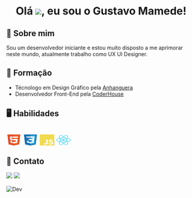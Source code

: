 <h1 align="center"> 
 Olá <img src="https://raw.githubusercontent.com/iampavangandhi/iampavangandhi/master/gifs/Hi.gif" width="30px">,  eu sou o Gustavo Mamede! 

</h1>

## 📖 Sobre mim
Sou um desenvolvedor iniciante e estou muito disposto a me aprimorar neste mundo, atualmente trabalho como UX UI Designer.

## 📖 Formação
- Técnologo em Design Gráfico pela [Anhanguera](https://www.anhanguera.com)
- Desenvolvedor Front-End pela [CoderHouse](https://www.coderhouse.com)


## 🖥 Habilidades

<div style="display: inline_block"><br>
  <img align="center" alt="Mvmede-HTML" height="30" width="40" src="https://raw.githubusercontent.com/devicons/devicon/6910f0503efdd315c8f9b858234310c06e04d9c0/icons/html5/html5-original.svg">
  <img align="center" alt="Mvmede-CSS" height="30" width="40" src="https://raw.githubusercontent.com/devicons/devicon/6910f0503efdd315c8f9b858234310c06e04d9c0/icons/css3/css3-original.svg">
  <img align="center" alt="Mvmede-Js" height="30" width="40" src="https://raw.githubusercontent.com/devicons/devicon/master/icons/javascript/javascript-plain.svg">
  <img align="center" alt="Mvmede-React" height="30" width="40" src="https://raw.githubusercontent.com/devicons/devicon/master/icons/react/react-original.svg">
</div>

## 📱 Contato

<div>
  <a href="mailto:gustavomamede99@gmail.com"><img src="https://img.shields.io/badge/-Gmail-c14438?style=for-the-badge&logo=gmail&logoColor=white" target="_blank"></a>
  <a href="https://www.linkedin.com/in/gustavo-mamede-3a371818b/" target="_blank"><img src="https://img.shields.io/badge/-LinkedIn-%230077B5?style=for-the-badge&logo=linkedin&logoColor=white" target="_blank"></a> 
</div>
</br>
<img src="https://camo.githubusercontent.com/700f2ecd2ca652d02ff0705ebdf8c4ee71dfbbe0d67fc02950f84eb251242ab9/68747470733a2f2f666972656261736573746f726167652e676f6f676c65617069732e636f6d2f76302f622f666c6578692d636f64696e672e61707073706f742e636f6d2f6f2f64656d706769372d35323066386435662d363364342d343435332d383832322d6462633134396165323766382e6769663f616c743d6d6564696126746f6b656e3d39316330633762322d393363332d343032392d623031312d316138373033633537333064" alt="Dev" >
 


 
